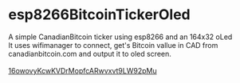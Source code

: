 # esp8266BitcoinTickerOled
A simple CanadianBitcoin ticker using esp8266 and an 164x32 oLed<br>
It uses wifimanager to connect, get's Bitcoin vallue in CAD from canadianbitcoin.com and output it to oled screen.
<br><br>
<a href="bitcoin:16owovyKcwKVDrMopfcARwvxvt9LW92pMu">16owovyKcwKVDrMopfcARwvxvt9LW92pMu</a>

